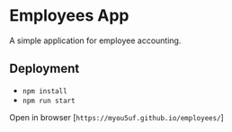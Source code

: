 # Employees App

A simple application for employee accounting.

## Deployment

-   `npm install`
-   `npm run start`

Open in browser [`https://myou5uf.github.io/employees/`]
